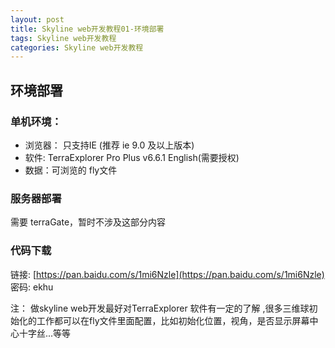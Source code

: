 ```yaml
---
layout: post
title: Skyline web开发教程01-环境部署
tags: Skyline web开发教程
categories: Skyline web开发教程
---
```


## 环境部署

### 单机环境：

- 浏览器： 只支持IE (推荐 ie 9.0 及以上版本)
- 软件: TerraExplorer Pro Plus v6.6.1 English(需要授权)
- 数据：可浏览的 fly文件

### 服务器部署

需要 terraGate，暂时不涉及这部分内容

### 代码下载

链接: [https://pan.baidu.com/s/1mi6Nzle](https://pan.baidu.com/s/1mi6Nzle) 密码: ekhu


注： 做skyline web开发最好对TerraExplorer 软件有一定的了解 ,很多三维球初始化的工作都可以在fly文件里面配置，比如初始化位置，视角，是否显示屏幕中心十字丝...等等